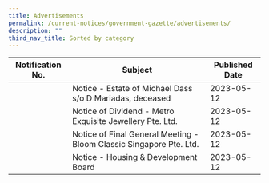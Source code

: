```yaml
---
title: Advertisements
permalink: /current-notices/government-gazette/advertisements/
description: ""
third_nav_title: Sorted by category
---
```



| Notification No. | Subject | Published Date |
| -------- | -------- | -------- |
|     | Notice - Estate of Michael Dass s/o D Mariadas, deceased | 2023-05-12  |
|     | Notice of Dividend - Metro Exquisite Jewellery Pte. Ltd. | 2023-05-12  |
|     | Notice of Final General Meeting - Bloom Classic Singapore Pte. Ltd. | 2023-05-12  |
|     | Notice - Housing & Development Board | 2023-05-12  |

